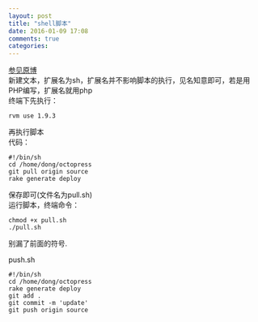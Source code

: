 ```yaml
---
layout: post
title: "shell脚本"
date: 2016-01-09 17:08
comments: true
categories: 
---
```

[参见原博](https://github.com/qinjx/30min_guides/blob/master/shell.md)  
新建文本，扩展名为sh，扩展名并不影响脚本的执行，见名知意即可，若是用PHP编写，扩展名就用php  
终端下先执行：  

    rvm use 1.9.3

再执行脚本  
代码：  

    #!/bin/sh
    cd /home/dong/octopress
    git pull origin source
    rake generate deploy
    
保存即可(文件名为pull.sh)  
运行脚本，终端命令：  

    chmod +x pull.sh
    ./pull.sh
    
别漏了前面的符号.  

push.sh  

    #!/bin/sh
    cd /home/dong/octopress
    rake generate deploy
    git add .
    git commit -m 'update'
    git push origin source
